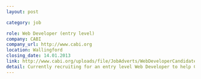 ```yaml
---
layout: post

category: job

role: Web Developer (entry level)
company: CABI
company_url: http://www.cabi.org
location: Wallingford
closing_date: 14.01.2013
link: http://www.cabi.org/uploads/file/JobAdverts/WebDeveloperCandidateBriefDecember2012.v2.pdf
detail: Currently recruiting for an entry level Web Developer to help CABI develop web systems and electronic products for use by our internal staff and external clients.
---
```

